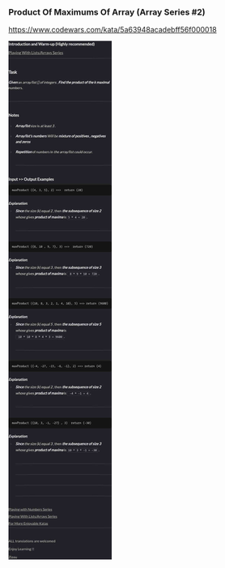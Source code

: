 ### Product Of Maximums Of Array (Array Series #2) 

https://www.codewars.com/kata/5a63948acadebff56f000018

![description](./description.jpg "Description")
